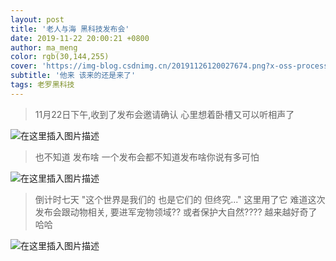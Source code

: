 ```yaml
---
layout: post
title: '老人与海 黑科技发布会'
date: 2019-11-22 20:00:21 +0800
author: ma_meng
color: rgb(30,144,255)
cover: 'https://img-blog.csdnimg.cn/20191126120027674.png?x-oss-process=image/watermark,type_ZmFuZ3poZW5naGVpdGk,shadow_10,text_aHR0cHM6Ly9ibG9nLmNzZG4ubmV0L2d1b2thaWdkZw==,size_16,color_FFFFFF,t_70'
subtitle: '他来 该来的还是来了'
tags: 老罗黑科技
---
```

> 11月22日下午,收到了发布会邀请确认 心里想着卧槽又可以听相声了 

![在这里插入图片描述](https://img-blog.csdnimg.cn/20191126115712501.jpeg?x-oss-process=image/watermark,type_ZmFuZ3poZW5naGVpdGk,shadow_10,text_aHR0cHM6Ly9ibG9nLmNzZG4ubmV0L2d1b2thaWdkZw==,size_16,color_FFFFFF,t_70)

> 也不知道 发布啥 一个发布会都不知道发布啥你说有多可怕

![在这里插入图片描述](https://img-blog.csdnimg.cn/20191126115734689.jpeg?x-oss-process=image/watermark,type_ZmFuZ3poZW5naGVpdGk,shadow_10,text_aHR0cHM6Ly9ibG9nLmNzZG4ubmV0L2d1b2thaWdkZw==,size_16,color_FFFFFF,t_70)

>倒计时七天  "这个世界是我们的 也是它们的 但终究..." 这里用了它 难道这次发布会跟动物相关, 要进军宠物领域?? 或者保护大自然???? 越来越好奇了 哈哈 

![在这里插入图片描述](https://img-blog.csdnimg.cn/20191126115723845.jpeg?x-oss-process=image/watermark,type_ZmFuZ3poZW5naGVpdGk,shadow_10,text_aHR0cHM6Ly9ibG9nLmNzZG4ubmV0L2d1b2thaWdkZw==,size_16,color_FFFFFF,t_70)
